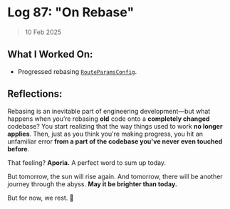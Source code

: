 # Log 87: "On Rebase"

> 10 Feb 2025

## What I Worked On:

- Progressed rebasing
  [`RouteParamsConfig`](https://github.com/lightningdevkit/rust-lightning/pull/3342).

## Reflections:

Rebasing is an inevitable part of engineering development—but what happens when
you’re rebasing **old** code onto a **completely changed** codebase? You start
realizing that the way things used to work **no longer applies**. Then, just as
you think you're making progress, you hit an unfamiliar error **from a part of
the codebase you've never even touched before**.

That feeling? **Aporia.** A perfect word to sum up today.

But tomorrow, the sun will rise again. And tomorrow, there will be another
journey through the abyss. **May it be brighter than today.**

But for now, we rest. 🌙
